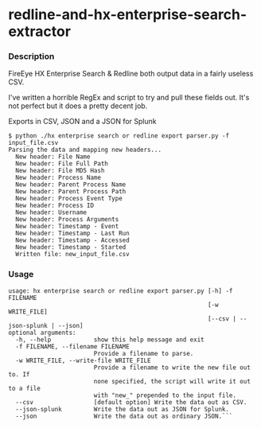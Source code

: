# redline-and-hx-enterprise-search-extractor
### Description
FireEye HX Enterprise Search &amp; Redline both output data in a fairly useless CSV. 

I've written a horrible RegEx and script to try and pull these fields out. It's not perfect but it does a pretty decent job. 

Exports in CSV, JSON and a JSON for Splunk


```
$ python ./hx enterprise search or redline export parser.py -f input_file.csv
Parsing the data and mapping new headers...
  New header: File Name
  New header: File Full Path
  New header: File MD5 Hash
  New header: Process Name
  New header: Parent Process Name
  New header: Parent Process Path
  New header: Process Event Type
  New header: Process ID
  New header: Username
  New header: Process Arguments
  New header: Timestamp - Event
  New header: Timestamp - Last Run
  New header: Timestamp - Accessed
  New header: Timestamp - Started
  Written file: new_input_file.csv
```

### Usage

```
usage: hx enterprise search or redline export parser.py [-h] -f FILENAME
                                                        [-w WRITE_FILE]
                                                        [--csv | --json-splunk | --json]
optional arguments:
  -h, --help            show this help message and exit
  -f FILENAME, --filename FILENAME
                        Provide a filename to parse.
  -w WRITE_FILE, --write-file WRITE_FILE
                        Provide a filename to write the new file out to. If
                        none specified, the script will write it out to a file
                        with "new_" prepended to the input file.
  --csv                 [default option] Write the data out as CSV.
  --json-splunk         Write the data out as JSON for Splunk.
  --json                Write the data out as ordinary JSON.```
